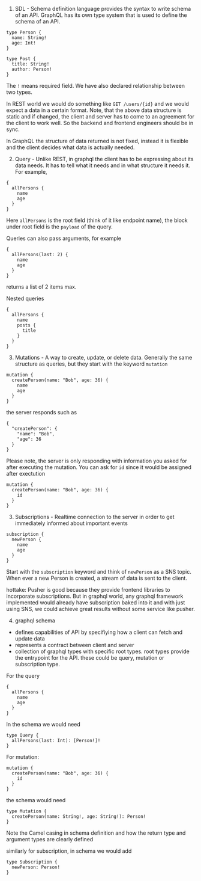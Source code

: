 1. SDL - Schema definition language provides the syntax to write schema of an API. GraphQL has its own type system that is used to define the schema of an API.

```
type Person {
  name: String!
  age: Int!
}

type Post {
  title: String!
  author: Person!
}
```
The `!` means required field. We have also declared relationship between two types.

In REST world we would do something like `GET /users/{id}` and we would expect a data in a certain format. Note, that the above data structure is static and if changed, the client and server has to come to an agreement for the client to work well. So the backend and frontend engineers should be in sync.

In GraphQL the structure of data returned is not fixed, instead it is flexible and the client decides what data is actually needed.

2. Query -  Unlike REST, in graphql the client has to be expressing about its data needs. It has to tell what it needs and in what structure it needs it. For example,

```
{
  allPersons {
    name
	age
  }
}
```

Here `allPersons` is the root field (think of it like endpoint name), the block under root field is the `payload` of the query.

Queries can also pass arguments, for example

```
{
  allPersons(last: 2) {
    name
	age
  }
}
```
returns a list of 2 items max.

Nested queries

```
{
  allPersons {
    name
	posts {
	  title
	}
  }
}
```

3. Mutations - A way to create, update, or delete data. Generally the same structure as queries, but they start with the keyword `mutation`

```
mutation {
  createPerson(name: "Bob", age: 36) {
    name
	age
  }
}
```

the server responds such as

```
{
  "createPerson": {
    "name": "Bob",
	"age": 36
  }
}
```

Please note, the server is only responding with information you asked for after executing the mutation. You can ask for `id` since it would be assigned after exectution

```
mutation {
  createPerson(name: "Bob", age: 36) {
    id
  }
}
```

3. Subscriptions - Realtime connection to the server in order to get immediately informed about important events

```
subscription {
  newPerson {
    name
	age
  }
}
```

Start with the `subscription` keyword and think of `newPerson` as a SNS topic. When ever a new Person is created, a stream of data is sent to the client.

hottake: Pusher is good because they provide frontend libraries to incorporate subscriptions. But in graphql world, any graphql framework implemented would already have subscription baked into it and with just using SNS, we could achieve great results without some service like pusher.

4. graphql schema

- defines capabilities of API by specifiying how a client can fetch and update data
- represents a contract between client and server
- collection of graphql types with specific root types. root types provide the entrypoint for the API. these could be query, mutation or subscription type.

For the query

```
{
  allPersons {
    name
	age
  }
}
```

In the schema we would need

```
type Query {
  allPersons(last: Int): [Person!]!
}
```

For mutation:

```
mutation {
  createPerson(name: "Bob", age: 36) {
    id
  }
}
```

the schema would need

```
type Mutation {
  createPerson(name: String!, age: String!): Person!
}
```
Note the Camel casing in schema definition and how the return type and argument types are clearly defined

similarly for subscription, in schema we would add

```
type Subscription {
  newPerson: Person!
}
```
